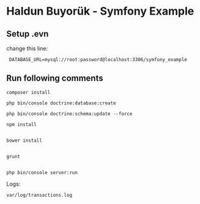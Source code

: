 # Haldun Buyorük - Symfony Example

## Setup .evn

change this line: 

``` DATABASE_URL=mysql://root:password@localhost:3306/symfony_example```

## Run following comments

```command
composer install
```

```command
php bin/console doctrine:database:create
```

```command
php bin/console doctrine:schema:update --force
```

```command
npm install
```

```command

bower install
```

```command

grunt
```

```command

php bin/console server:run
```

Logs:

``` var/log/transactions.log ```
